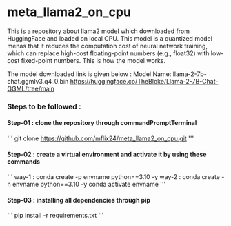 # meta_llama2_on_cpu
This is a repository about llama2 model which downloaded from HuggingFace and loaded on local CPU. This model is a quantized model menas that it reduces the computation cost of 
neural network training, which can replace high-cost floating-point numbers 
(e.g., float32) with low-cost fixed-point numbers. This is how the model works.

The model downloaded link is given below : Model Name: llama-2-7b-chat.ggmlv3.q4_0.bin
    https://huggingface.co/TheBloke/Llama-2-7B-Chat-GGML/tree/main

### Steps to be followed :

#### Step-01 : clone the repository through commandPromptTerminal
'''
git clone https://github.com/mflix24/meta_llama2_on_cpu.git
'''

#### Step-02 : create a virtual environment and activate it by using these commands
'''
way-1 : conda create -p envname python==3.10 -y
way-2 : conda create -n envname python==3.10 -y
        conda activate envname
'''

#### Step-03 : installing all dependencies through pip
'''
pip install -r requirements.txt
'''


